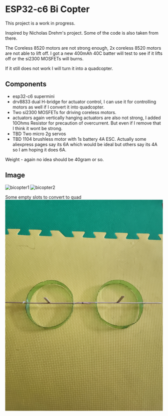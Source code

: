 # ESP32-c6 Bi Copter

This project is a work in progress.

Inspired by Nicholas Drehm's project. Some of the code is also taken from there.

The Coreless 8520 motors are not strong enough, 2x coreless 8520 motors are not able to lift off.
I got a new 400mAh 40C batter will test to see if it lifts off or the si2300 MOSFETs will burns.

If it still does not work I will turn it into a quadcopter.

## Components
* esp32-c6 supermini
* drv8833 dual H-bridge for actuator control, I can use it for controlling motors as well if I convert it into quadcopter.
* Two si2300 MOSFETs for driving coreless motors.
* actuators again vertically hanging actuators are also not strong, I added 10Ohms Resistor for precaution of overcurrent. But even if I remove that I think it wont be strong.
* TBD Two micro 2g servos
* TBD 1104 brushless motor with 1s battery 4A ESC. Actually some aliexpress pages say its 6A which would be ideal but others say its 4A so I am hoping it does 6A.

Weight - again no idea should be 40gram or so.

## Image

![bicopter1](docs-img/bicopter1.jpg)
![bicopter2](docs-img/bicopter2.jpg)

Some empty slots to convert to quad
![empty-slots-forQuad](docs-img/empty-slots-forQuad.jpg)
